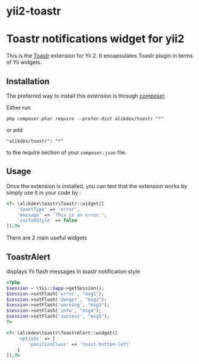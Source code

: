 # yii2-toastr
Toastr notifications widget for yii2
========================
This is the [Toastr](https://github.com/CodeSeven/toastr) extension for Yii 2. It encapsulates Toastr plugin in terms of Yii widgets.

Installation
------------

The preferred way to install this extension is through [composer](http://getcomposer.org/download/).

Either run

```
php composer.phar require --prefer-dist alikdex/toastr "*"
```

or add

```
"alikdex/toastr": "*"
```

to the require section of your `composer.json` file.


Usage
-----

Once the extension is installed, you can test that the extension works by simply use it in your code by  :

```php
<?= \alikdex\toastr\Toastr::widget([
    'toastType' => 'error',
    'message' => 'This is an error.',
    'customStyle' => false
]);?>
```

There are 2 main useful widgets

ToastrAlert
-----------

displays Yii flash messages in toastr notification style

```php
<?php
$session = \Yii::$app->getSession();
$session->setFlash('error', "msg1");
$session->setFlash('danger', "msg2");
$session->setFlash('warning', "msg3");
$session->setFlash('info', "msg4");
$session->setFlash('success', "msg5");
?>
```
```php
<?= \alikdex\toastr\ToastrAlert::widget([
    'options' => [
        'positionClass' => 'toast-bottom-left'
    ]
]);?>
```
